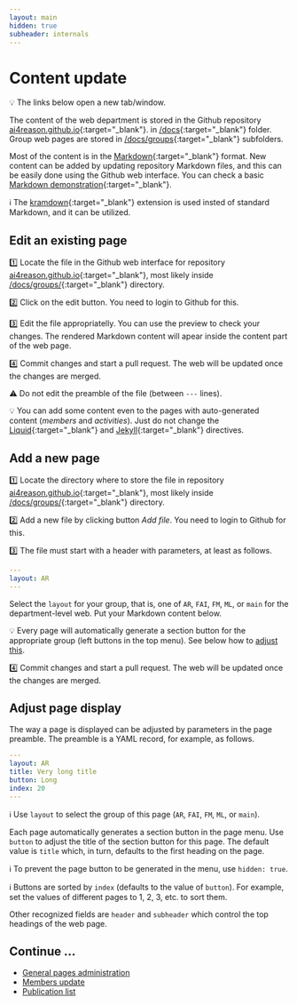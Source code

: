 ```yaml
---
layout: main
hidden: true
subheader: internals
---
```


# Content update

💡 The links below open a new tab/window.

The content of the web department is stored in the Github repository
[ai4reason.github.io](https://github.com/ai4reason/ai4reason.github.io/){:target="_blank"}.
in 
[/docs](https://github.com/ai4reason/ai4reason.github.io/blob/main/docs/){:target="_blank"} folder.
Group web pages are stored in 
[/docs/groups](https://github.com/ai4reason/ai4reason.github.io/blob/main/docs/groups/){:target="_blank"} subfolders.

Most of the content is in the [Markdown](https://www.markdownguide.org/basic-syntax/){:target="_blank"} format.
New content can be added by updating repository Markdown files, and this can be easily done using the Github web interface.
You can check a basic [Markdown demonstration](https://pages-themes.github.io/leap-day/){:target="_blank"}.

ℹ️  The [kramdown](https://kramdown.gettalong.org/syntax.html/){:target="_blank"} extension is used insted of standard Markdown, and it can be utilized.

## Edit an existing page

1️⃣  Locate the file in the Github web interface for repository
[ai4reason.github.io](https://github.com/ai4reason/ai4reason.github.io/tree/main/docs){:target="_blank"},
most likely inside 
[/docs/groups/](https://github.com/ai4reason/ai4reason.github.io/tree/main/docs/groups){:target="_blank"} directory.

2️⃣  Click on the edit button.  You need to login to Github for this.

3️⃣  Edit the file appropriatelly.  You can use the preview to check your changes.  The rendered Markdown content will apear inside the content part of the web page.

4️⃣  Commit changes and start a pull request.  The web will be updated once the changes are merged.

⚠️  Do not edit the preamble of the file (between `---` lines).

💡 You can add some content even to the pages with auto-generated content (_members_ and _activities_).  Just do not change the 
[Liquid](https://shopify.github.io/liquid/){:target="_blank"}
and 
[Jekyll](https://jekyllrb.com/docs/){:target="_blank"}
directives.

## Add a new page

1️⃣  Locate the directory where to store the file in repository
[ai4reason.github.io](https://github.com/ai4reason/ai4reason.github.io/tree/main/docs){:target="_blank"},
most likely inside 
[/docs/groups/](https://github.com/ai4reason/ai4reason.github.io/tree/main/docs/groups){:target="_blank"} directory.

2️⃣  Add a new file by clicking button _Add file_.  You need to login to Github for this.

3️⃣  The file must start with a header with parameters, at least as follows.

```yaml
---
layout: AR
---
```

Select the `layout` for your group, that is, one of
`AR`, `FAI`, `FM`, `ML`, or `main` for the department-level web.
Put your Markdown content below.

💡 Every page will automatically generate a section button for the appropriate group (left buttons in the top menu).  See below how to [adjust this](#adjust-page-display).

4️⃣  Commit changes and start a pull request.  The web will be updated once the changes are merged.

## Adjust page display

The way a page is displayed can be adjusted by parameters in the page preamble.
The preamble is a YAML record, for example, as follows.

```yaml
---
layout: AR
title: Very long title
button: Long
index: 20
---
```

ℹ️  Use `layout` to select the group of this page (`AR`, `FAI`, `FM`, `ML`, or `main`).

Each page automatically generates a section button in the page menu.
Use `button` to adjust the title of the section button for this page. 
The default value is `title` which, in turn, defaults to the first heading on the page.

ℹ️  To prevent the page button to be generated in the menu, use `hidden: true`.

ℹ️  Buttons are sorted by `index` (defaults to the value of `button`).
For example, set the values of different pages to 1, 2, 3, etc. to sort them.

Other recognized fields are `header` and `subheader` which control the top 
headings of the web page.


## Continue ...

+ [General pages administration](/internal/index.html)
+ [Members update](/internal/members.html)
+ [Publication list](/internal/biblio.html)


